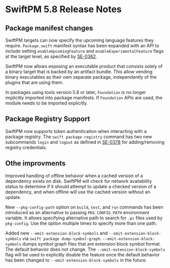 # SwiftPM 5.8 Release Notes

## Package manifest changes

SwiftPM targets can now specify the upcoming language features they require. `Package.swift` manifest syntax has been expanded with an API to include setting `enableUpcomingFeature` and `enableExperimentalFeature` flags at the target level, as specified by [SE-0362](https://github.com/apple/swift-evolution/blob/main/proposals/0362-piecemeal-future-features.md).
  
SwiftPM now allows exposing an executable product that consists solely of a binary target that is backed by an artifact bundle. This allow vending binary executables as their own separate package, independently of the plugins that are using them.

In packages using tools version 5.8 or later, `Foundation` is no longer implicitly imported into package manifests. If `Foundation` APIs are used, the module needs to be imported explicitly.
  
## Package Registry Support

SwiftPM now supports token authentication when interacting with a package registry. The `swift package-registry` command has two new subcommands `login` and `logout` as defined in [SE-0378](https://github.com/apple/swift-evolution/blob/main/proposals/0378-package-registry-auth.md) for adding/removing registry credentials.  

## Othe improvments

Improved handling of offline behavior when a cached version of a dependency exists on disk. SwiftPM will check for network availability status to determine if it should attempt to update a checked version of a dependency, and when offline will use the cached version without an update.  
  
New `--pkg-config-path` option on `build`, `test`, and `run` commands has been introduced as an alternative to passing `PKG_CONFIG_PATH` environment variable. It allows specifying alternative path to search for `.pc` files used by `pkg-config`. Use the option multiple times to specify more than one path.

Added new `--emit-extension-block-symbols` and `--omit-extension-block-symbols` via `swift package dump-symbol-graph`. `--emit-extension-block-symbols` dumps symbol graph files that are extension block symbol format. The default behavior does not change. The `--omit-extension-block-symbols` flag will be used to explicitly disable the feature once the default behavior has been changed to `--emit-extension-block-symbols` in the future.
